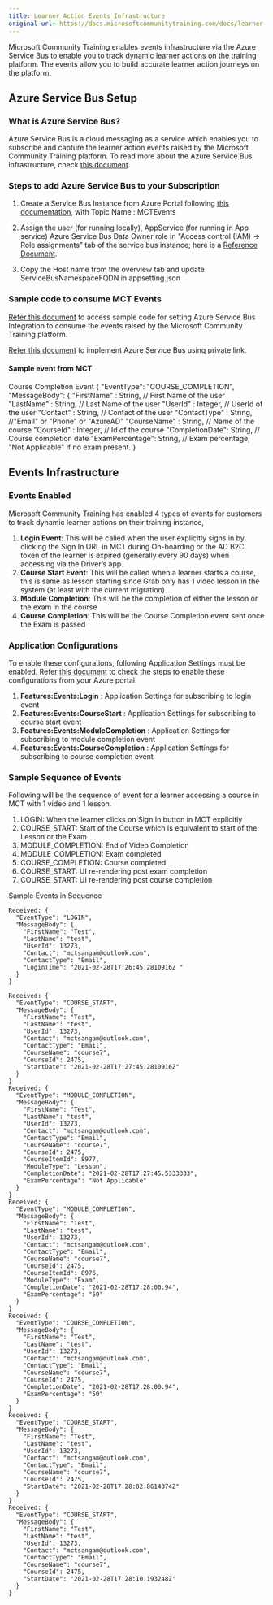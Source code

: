 ```yaml
---
title: Learner Action Events Infrastructure
original-url: https://docs.microsoftcommunitytraining.com/docs/learner-action-events-infrastructure
---
```


Microsoft Community Training enables events infrastructure via the Azure Service Bus to enable you to track dynamic learner actions on the training platform. The events allow you to build accurate learner action journeys on the platform. 

## Azure Service Bus Setup
### What is Azure Service Bus?
Azure Service Bus is a cloud messaging as a service which enables you to subscribe and capture the learner action events raised by the Microsoft Community Training platform. To read more about the Azure Service Bus infrastructure, check [this document](https://azure.microsoft.com/en-in/services/service-bus/). 

### Steps to add Azure Service Bus to your Subscription

1. Create a Service Bus Instance from Azure Portal following [this documentation](https://docs.microsoft.com/en-us/azure/service-bus-messaging/service-bus-quickstart-topics-subscriptions-portal), with Topic Name : MCTEvents 

2.	Assign the user (for running locally), AppService (for running in App service) Azure Service Bus Data Owner role in "Access control (IAM) -> Role assignments" tab of the service bus instance; here is a [Reference Document](https://docs.microsoft.com/en-us/azure/service-bus-messaging/service-bus-managed-service-identity#to-assign-azure-roles-using-the-azure-portal).

3.	Copy the Host name from the overview tab and update ServiceBusNamespaceFQDN in appsetting.json

### Sample code to consume MCT Events
[Refer this document](https://docs.microsoft.com/en-us/azure/service-bus-messaging/service-bus-dotnet-how-to-use-topics-subscriptions) to access sample code for setting Azure Service Bus Integration to consume the events raised by the Microsoft Community Training platform. 

[Refer this document](https://docs.microsoft.com/en-us/azure/service-bus-messaging/private-link-service) to implement Azure Service Bus using private link. 

#### Sample event from MCT 

Course Completion Event
{
"EventType": "COURSE_COMPLETION",
"MessageBody": {
"FirstName" : String, // First Name of the user
"LastName" : String, // Last Name of the user
"UserId" : Integer, // UserId of the user
"Contact" : String, // Contact of the user
"ContactType" : String, //"Email" or "Phone" or "AzureAD"
"CourseName" : String, // Name of the course
"CourseId" : Integer, // Id of the course
"CompletionDate": String, // Course completion date
"ExamPercentage": String, // Exam percentage, "Not Applicable" if no exam present.
}

## Events Infrastructure
### Events Enabled 
Microsoft Community Training has enabled 4 types of events for customers to track dynamic learner actions on their training instance,  
1.	**Login Event**: This will be called when the user explicitly signs in by clicking the Sign In URL in MCT during On-boarding or the AD B2C token of the learner is expired (generally every 90 days) when accessing via the Driver’s app. 
2.	**Course Start Event**: This will be called when a learner starts a course, this is same as lesson starting since Grab only has 1 video lesson in the system (at least with the current migration) 
3.	**Module Completion**: This will be the completion of either the lesson or the exam in the course 
4.	**Course Completion**: This will be the Course Completion event sent once the Exam is passed 

### Application Configurations
To enable these configurations, following Application Settings must be enabled. Refer [this document](https://docs.microsoftcommunitytraining.com/docs/configurations-on-the-training-platform#steps-to-set-the-configurations-on-the-platform) to check the steps to enable these configurations from your Azure portal. 

1.	**Features:Events:Login** : Application Settings for subscribing to login event 
2.	**Features:Events:CourseStart** : Application Settings for subscribing to course start event
3.	**Features:Events:ModuleCompletion** : Application Settings for subscribing to module completion event
4.	**Features:Events:CourseCompletion** : Application Settings for subscribing to course completion event

### Sample Sequence of Events
Following will be the sequence of event for a learner accessing a course in MCT with 1 video and 1 lesson. 
1.	LOGIN: When the learner clicks on Sign In button in MCT explicitly 
2.	COURSE_START: Start of the Course which is equivalent to start of the Lesson or the Exam
3.	MODULE_COMPLETION: End of Video Completion
4.	MODULE_COMPLETION: Exam completed
5.	COURSE_COMPLETION: Course completed
6.	COURSE_START: UI re-rendering post exam completion
7.	COURSE_START: UI re-rendering post course completion

Sample Events in Sequence
```
Received: {
  "EventType": "LOGIN",
  "MessageBody": {
    "FirstName": "Test",
    "LastName": "test",
    "UserId": 13273,
    "Contact": "mctsangam@outlook.com",
    "ContactType": "Email",
    "LoginTime": "2021-02-28T17:26:45.2810916Z "
  }
}

Received: {
  "EventType": "COURSE_START",
  "MessageBody": {
    "FirstName": "Test",
    "LastName": "test",
    "UserId": 13273,
    "Contact": "mctsangam@outlook.com",
    "ContactType": "Email",
    "CourseName": "course7",
    "CourseId": 2475,
    "StartDate": "2021-02-28T17:27:45.2810916Z"
  }
}
Received: {
  "EventType": "MODULE_COMPLETION",
  "MessageBody": {
    "FirstName": "Test",
    "LastName": "test",
    "UserId": 13273,
    "Contact": "mctsangam@outlook.com",
    "ContactType": "Email",
    "CourseName": "course7",
    "CourseId": 2475,
    "CourseItemId": 8977,
    "ModuleType": "Lesson",
    "CompletionDate": "2021-02-28T17:27:45.5333333",
    "ExamPercentage": "Not Applicable"
  }
}
Received: {
  "EventType": "MODULE_COMPLETION",
  "MessageBody": {
    "FirstName": "Test",
    "LastName": "test",
    "UserId": 13273,
    "Contact": "mctsangam@outlook.com",
    "ContactType": "Email",
    "CourseName": "course7",
    "CourseId": 2475,
    "CourseItemId": 8976,
    "ModuleType": "Exam",
    "CompletionDate": "2021-02-28T17:28:00.94",
    "ExamPercentage": "50"
  }
}
Received: {
  "EventType": "COURSE_COMPLETION",
  "MessageBody": {
    "FirstName": "Test",
    "LastName": "test",
    "UserId": 13273,
    "Contact": "mctsangam@outlook.com",
    "ContactType": "Email",
    "CourseName": "course7",
    "CourseId": 2475,
    "CompletionDate": "2021-02-28T17:28:00.94",
    "ExamPercentage": "50"
  }
}
Received: {
  "EventType": "COURSE_START",
  "MessageBody": {
    "FirstName": "Test",
    "LastName": "test",
    "UserId": 13273,
    "Contact": "mctsangam@outlook.com",
    "ContactType": "Email",
    "CourseName": "course7",
    "CourseId": 2475,
    "StartDate": "2021-02-28T17:28:02.8614374Z"
  }
}
Received: {
  "EventType": "COURSE_START",
  "MessageBody": {
    "FirstName": "Test",
    "LastName": "test",
    "UserId": 13273,
    "Contact": "mctsangam@outlook.com",
    "ContactType": "Email",
    "CourseName": "course7",
    "CourseId": 2475,
    "StartDate": "2021-02-28T17:28:10.193248Z"
  }
}
```

